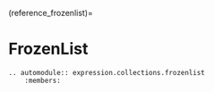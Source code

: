 (reference_frozenlist)=

# FrozenList

```{eval-rst}
.. automodule:: expression.collections.frozenlist
    :members:
```